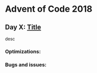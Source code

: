# Advent of Code 2018

## Day X: [Title](https://adventofcode.com/2018/day/X)
desc
### Optimizations:
### Bugs and issues:
